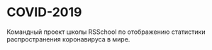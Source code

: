 # COVID-2019

Командный проект школы RSSchool по отображению статистики распространения коронавируса в мире.
